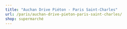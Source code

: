 ```yaml
---
title: "Auchan Drive Piéton - Paris Saint-Charles"
url: /paris/auchan-drive-pieton-paris-saint-charles/
shop: supermarché
---
```

